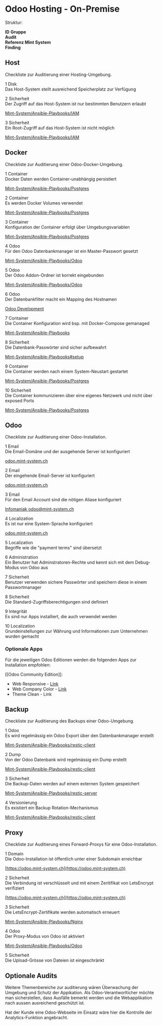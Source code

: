 # Odoo Hosting - On-Premise

Struktur:

**ID** **Gruppe**  
**Audit**  
**Referenz Mint System**  
**Finding**  

## Host

Checkliste zur Auditierung einer Hosting-Umgebung.

1 Disk  
Das Host-System stellt ausreichend Speicherplatz zur Verfügung

2 Sicherheit  
Der Zugriff auf das Host-System ist  nur bestimmten Benutzern erlaubt

[Mint-System/Ansible-Playbooks/IAM](https://github.com/Mint-System/Ansible-Playbooks/blob/380533b0623cfa6bd2879c79033be17f0b342094/roles/iam/tasks/users.yml#L9)

3 Sicherheit  
Ein Root-Zugriff auf das Host-System ist nicht möglich

[Mint-System/Ansible-Playbooks/IAM](https://github.com/Mint-System/Ansible-Playbooks/blob/380533b0623cfa6bd2879c79033be17f0b342094/roles/iam/tasks/groups.yml#L15)

## Docker

Checkliste zur Auditierung einer Odoo-Docker-Umgebung.

1 Container  
Docker Daten werden Container-unabhängig persistiert

[Mint-System/Ansible-Playbooks/Postgres](https://github.com/Mint-System/Ansible-Playbooks/blob/0a03c2939b035bbe95915614f72000d67ef8e113/roles/postgres/tasks/install.yml#L17)

2 Container  
Es werden Docker Volumes verwendet

[Mint-System/Ansible-Playbooks/Postgres](https://github.com/Mint-System/Ansible-Playbooks/blob/380533b0623cfa6bd2879c79033be17f0b342094/roles/postgres/tasks/install.yml#L1)

3 Container  
Konfiguration der Container erfolgt über Umgebungsvariablen

[Mint-System/Ansible-Playbooks/Postgres](https://github.com/Mint-System/Ansible-Playbooks/blob/0a03c2939b035bbe95915614f72000d67ef8e113/roles/postgres/tasks/install.yml#L12)

4 Odoo  
Für den Odoo Datenbankmanager ist ein Master-Passwort gesetzt

[Mint-System/Ansible-Playbooks/Odoo](https://github.com/Mint-System/Ansible-Playbooks/blob/0a03c2939b035bbe95915614f72000d67ef8e113/roles/odoo/templates/odoo.conf#L4)

5 Odoo  
Der Odoo Addon-Ordner ist korrekt eingebunden

[Mint-System/Ansible-Playbooks/Odoo](https://github.com/Mint-System/Ansible-Playbooks/blob/0a03c2939b035bbe95915614f72000d67ef8e113/roles/odoo/tasks/install.yml#L34)

6 Odoo  
Der Datenbankfilter macht ein Mapping des Hostnamen

 [Odoo Development](https://odoo-development.readthedocs.io/en/latest/admin/dbfilter.html#database-names-equal-to-subdomain)

7 Container  
Die Container Konfiguration wird bsp. mit Docker-Compose gemanaged

[Mint-System/Ansible-Playbooks](https://github.com/Mint-System/Ansible-Playbooks)

8 Sicherheit  
Die Datenbank-Passwörter sind sicher aufbewahrt

[Mint-System/Ansible-Playbooks#setup](https://github.com/Mint-System/Ansible-Playbooks#setup)

9 Container  
Die Container werden nach einem System-Neustart gestartet

[Mint-System/Ansible-Playbooks/Postgres](https://github.com/Mint-System/Ansible-Playbooks/blob/380533b0623cfa6bd2879c79033be17f0b342094/roles/postgres/tasks/install.yml#L10)

10 Sicherheit  
Die Container kommunizieren über eine eigenes Netzwerk und nicht über exposed Ports

[Mint-System/Ansible-Playbooks/Postgres](https://github.com/Mint-System/Ansible-Playbooks/blob/380533b0623cfa6bd2879c79033be17f0b342094/roles/postgres/tasks/install.yml#L20)

## Odoo

Checkliste zur Auditierung einer Odoo-Installation.

1 Email  
Die Email-Domäne und der ausgehende Server ist konfiguriert

[odoo.mint-system.ch](https://odoo.mint-system.ch/web#action=14&active_id=20&model=ir.mail_server&view_type=list&cids=1&menu_id=4)

2 Email  
Der eingehende Email-Server ist konfiguriert

[odoo.mint-system.ch](https://odoo.mint-system.ch/web#action=114&active_id=21&model=fetchmail.server&view_type=list&cids=1&menu_id=4)

3 Email  
Für den Email Account sind die nötigen Aliase konfiguriert

[Infomaniak odoo@mint-system.ch](https://manager.infomaniak.com/v3/317103/mailbox-settings/469398/alias?mailbox=odoo&orig=hm)

4 Localization  
Es ist nur eine System-Sprache konfiguriert

[odoo.mint-system.ch](https://odoo.mint-system.ch/web#action=55&active_id=22&model=res.lang&view_type=list&cids=1&menu_id=4)

5 Localization  
Begriffe wie die "payment terms" sind übersetzt

6 Administration  
Ein Benutzer hat Adminstratoren-Rechte und kennt sich mit dem Debug-Modus von Odoo aus

7 Sicherheit  
Benutzer verwenden sichere Passwörter und speichern diese in einem Passwortmanager

8 Sicherheit  
Die Standard-Zugriffsberechtigungen sind definiert

9 Integrität  
Es sind nur Apps installiert, die auch verwendet werden

10 Localization  
Grundeinstellungen zur Währung und Informationen zum Unternehmen wurden gemacht

### Optionale Apps

Für die jeweiligen Odoo Editionen werden die folgenden Apps zur Installation empfohlen:

[[Odoo Community Edition]]:

*   Web Responsive - [Link](https://github.com/Mint-System/Ansible-Playbooks/blob/master/roles/odoo/files/web_responsive-13.0.2.1.zip)
*   Web Company Color - [Link](https://github.com/Mint-System/Ansible-Playbooks/blob/master/roles/odoo/files/web_company_color-13.0.1.0.zip)
*   Theme Clean - Link

## Backup

Checkliste zur Auditierung des Backups einer Odoo-Umgebung.

1 Odoo  
Es wird regelmässig ein Odoo Export über den Datenbankmanager erstellt

[Mint-System/Ansible-Playbooks/restic-client](https://github.com/Mint-System/Ansible-Playbooks/blob/380533b0623cfa6bd2879c79033be17f0b342094/roles/restic-client/tasks/install.yml#L84)

2 Dump  
Von der Odoo Datenbank wird regelmässig ein Dump erstellt

[Mint-System/Ansible-Playbooks/restic-client](https://github.com/Mint-System/Ansible-Playbooks/blob/380533b0623cfa6bd2879c79033be17f0b342094/roles/restic-client/tasks/install.yml#L107)

3 Sicherheit  
Die Backup-Daten werden auf einem externen System gespeichert

[Mint-System/Ansible-Playbooks/restic-server](https://github.com/Mint-System/Ansible-Playbooks/blob/380533b0623cfa6bd2879c79033be17f0b342094/roles/restic-server/tasks/install.yml#L12)

4 Versionierung  
Es existiert ein Backup Rotation-Mechanismus

[Mint-System/Ansible-Playbooks/restic-client](https://github.com/Mint-System/Ansible-Playbooks/blob/380533b0623cfa6bd2879c79033be17f0b342094/roles/restic-client/tasks/install.yml#L118)

## Proxy

Checkliste zur Auditierung eines Forward-Proxys für eine Odoo-Installation.

1 Domain  
Die Odoo-Installation ist öffentlich unter einer Subdomain erreichbar

[https://odoo.mint-system.ch](https://odoo.mint-system.ch)

2 Sicherheit  
Die Verbindung ist verschlüsselt und mit einem Zeritifikat von LetsEncrypt verifiziert

[https://odoo.mint-system.ch](https://odoo.mint-system.ch)

3 Sicherheit  
Die LetsEncrypt-Zertifikate werden automatisch erneuert

[Mint-System/Ansible-Playbooks/Nginx](https://github.com/Mint-System/Ansible-Playbooks/blob/380533b0623cfa6bd2879c79033be17f0b342094/roles/nginx/tasks/install-certbot.yml#L68)

4 Odoo  
Der Proxy-Modus von Odoo ist aktiviert

[Mint-System/Ansible-Playbooks/Odoo](https://github.com/Mint-System/Ansible-Playbooks/blob/380533b0623cfa6bd2879c79033be17f0b342094/roles/odoo/templates/odoo.conf#L5)

5 Sicherheit  
Die Upload-Grösse von Dateien ist eingeschränkt

## Optionale Audits

Weitere Themenbereiche zur auditierung wären Überwachung der Umgebung und Schutz der Appikation. Als Odoo-Verantworlticher möchte man sicherstellen, dass Ausfälle bemerkt werden und die Webapplikation nach aussen ausreichend geschützt ist.

Hat der Kunde eine Odoo-Webseite im Einsatz wäre hier die Kontrolle der Analytics-Funktion angebracht.